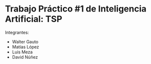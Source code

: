 # Trabajo Práctico #1 de Inteligencia Artificial: TSP

Integrantes:
* Walter Gauto
* Matías López
* Luis Meza
* David Núñez
